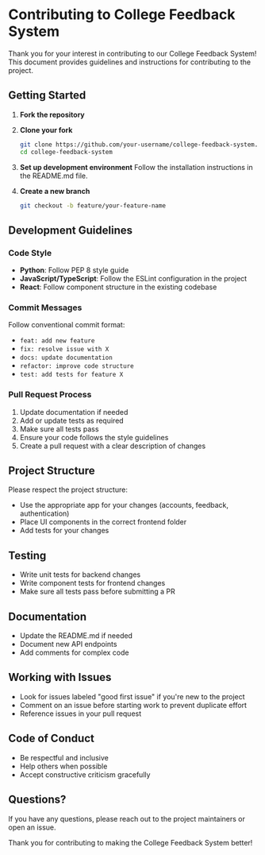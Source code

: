 # Contributing to College Feedback System

Thank you for your interest in contributing to our College Feedback System! This document provides guidelines and instructions for contributing to the project.

## Getting Started

1. **Fork the repository**
2. **Clone your fork**
   ```bash
   git clone https://github.com/your-username/college-feedback-system.git
   cd college-feedback-system
   ```
3. **Set up development environment**
   Follow the installation instructions in the README.md file.

4. **Create a new branch**
   ```bash
   git checkout -b feature/your-feature-name
   ```

## Development Guidelines

### Code Style

- **Python**: Follow PEP 8 style guide
- **JavaScript/TypeScript**: Follow the ESLint configuration in the project
- **React**: Follow component structure in the existing codebase

### Commit Messages

Follow conventional commit format:
- `feat: add new feature`
- `fix: resolve issue with X`
- `docs: update documentation`
- `refactor: improve code structure`
- `test: add tests for feature X`

### Pull Request Process

1. Update documentation if needed
2. Add or update tests as required
3. Make sure all tests pass
4. Ensure your code follows the style guidelines
5. Create a pull request with a clear description of changes

## Project Structure

Please respect the project structure:

- Use the appropriate app for your changes (accounts, feedback, authentication)
- Place UI components in the correct frontend folder
- Add tests for your changes

## Testing

- Write unit tests for backend changes
- Write component tests for frontend changes
- Make sure all tests pass before submitting a PR

## Documentation

- Update the README.md if needed
- Document new API endpoints
- Add comments for complex code

## Working with Issues

- Look for issues labeled "good first issue" if you're new to the project
- Comment on an issue before starting work to prevent duplicate effort
- Reference issues in your pull request

## Code of Conduct

- Be respectful and inclusive
- Help others when possible
- Accept constructive criticism gracefully

## Questions?

If you have any questions, please reach out to the project maintainers or open an issue.

Thank you for contributing to making the College Feedback System better! 